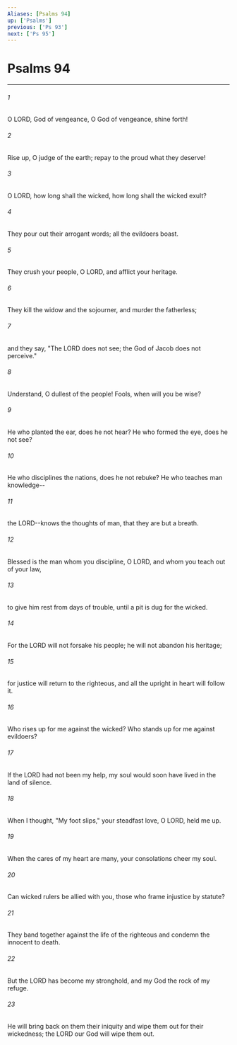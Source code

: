 ```yaml
---
Aliases: [Psalms 94]
up: ['Psalms']
previous: ['Ps 93']
next: ['Ps 95']
---
```

# Psalms 94
***



###### 1 
O LORD, God of vengeance, O God of vengeance, shine forth! 

###### 2 
Rise up, O judge of the earth; repay to the proud what they deserve! 

###### 3 
O LORD, how long shall the wicked, how long shall the wicked exult? 

###### 4 
They pour out their arrogant words; all the evildoers boast. 

###### 5 
They crush your people, O LORD, and afflict your heritage. 

###### 6 
They kill the widow and the sojourner, and murder the fatherless; 

###### 7 
and they say, "The LORD does not see; the God of Jacob does not perceive." 

###### 8 
Understand, O dullest of the people! Fools, when will you be wise? 

###### 9 
He who planted the ear, does he not hear? He who formed the eye, does he not see? 

###### 10 
He who disciplines the nations, does he not rebuke? He who teaches man knowledge-- 

###### 11 
the LORD--knows the thoughts of man, that they are but a breath. 

###### 12 
Blessed is the man whom you discipline, O LORD, and whom you teach out of your law, 

###### 13 
to give him rest from days of trouble, until a pit is dug for the wicked. 

###### 14 
For the LORD will not forsake his people; he will not abandon his heritage; 

###### 15 
for justice will return to the righteous, and all the upright in heart will follow it. 

###### 16 
Who rises up for me against the wicked? Who stands up for me against evildoers? 

###### 17 
If the LORD had not been my help, my soul would soon have lived in the land of silence. 

###### 18 
When I thought, "My foot slips," your steadfast love, O LORD, held me up. 

###### 19 
When the cares of my heart are many, your consolations cheer my soul. 

###### 20 
Can wicked rulers be allied with you, those who frame injustice by statute? 

###### 21 
They band together against the life of the righteous and condemn the innocent to death. 

###### 22 
But the LORD has become my stronghold, and my God the rock of my refuge. 

###### 23 
He will bring back on them their iniquity and wipe them out for their wickedness; the LORD our God will wipe them out.
